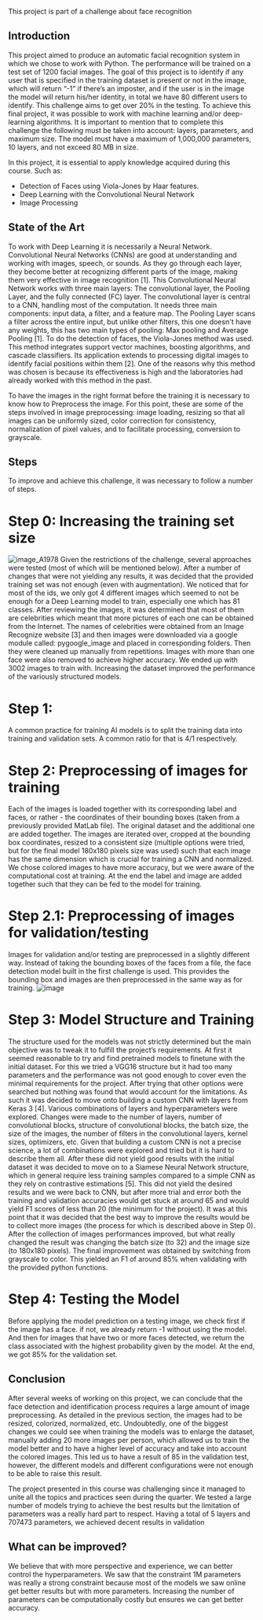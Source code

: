 This project is part of a challenge about face recognition

## Introduction
This project aimed to produce an automatic facial recognition system in which we chose to work with Python. The performance will be trained on a test set of 1200 facial images. The goal of this project is to identify if any user that is specified in the training dataset is present or not in the image, which will return “-1” if there’s an imposter, and if the user is in the image the model will return his/her identity, in total we have 80 different users to identify. This challenge aims to get over 20% in the testing.
To achieve this final project, it was possible to work with machine learning and/or deep-learning algorithms.
It is important to mention that to complete this challenge the following must be taken into account: layers, parameters, and maximum size. The model must have a maximum of 1,000,000 parameters, 10 layers, and not exceed 80 MB in size.

In this project, it is essential to apply knowledge acquired during this course. Such as: 
- Detection of Faces using Viola-Jones by Haar features.
- Deep Learning with the Convolutional Neural Network
- Image Processing

## State of the Art
To work with Deep Learning it is necessarily a Neural Network. Convolutional Neural Networks (CNNs) are good at understanding and working with images, speech, or sounds. As they go through each layer, they become better at recognizing different parts of the image, making them very effective in image recognition [1].
This Convolutional Neural Network works with three main layers: The convolutional layer, the Pooling Layer, and the fully connected (FC) layer. The convolutional layer is central to a CNN, handling most of the computation. It needs three main components: input data, a filter, and a feature map. The Pooling Layer scans a filter across the entire input, but unlike other filters, this one doesn't have any weights, this has two main types of pooling: Max pooling and Average Pooling [1].
To do the detection of faces, the Viola-Jones method was used. This method integrates support vector machines, boosting algorithms, and cascade classifiers. Its application extends to processing digital images to identify facial positions within them [2]. One of the reasons why this method was chosen is because its effectiveness is high and the laboratories had already worked with this method in the past.

To have the images in the right format before the training it is necessary to know how to Preprocess the image. For this point, these are some of the steps involved in image preprocessing: image loading, resizing so that all images can be uniformly sized, color correction for consistency, normalization of pixel values, and to facilitate processing, conversion to grayscale.

## Steps
To improve and achieve this challenge, it was necessary to follow a number of steps.
# Step 0: Increasing the training set size
![image_A1978](https://github.com/ghalys/Face_recognition_challenge/assets/127297865/58e39386-e3ad-4af2-9f23-2ff12729b6cf)
Given the restrictions of the challenge, several approaches were tested (most of which will be mentioned below). After a number of changes that were not yielding any results, it was  decided that the provided training set was not enough (even with augmentation). We noticed that for most of the ids, we only got 4 different images which seemed to not be enough for a Deep Learning model to train, especially one which has 81 classes. After reviewing the images, it was determined that most of them are celebrities which meant that more pictures of each one can be obtained from the Internet. The names of celebrities were obtained from an Image Recognize website [3] and then images were downloaded via a google module called: pygoogle_image and placed in corresponding folders. Then they were cleaned up manually from repetitions. Images with more than one face were also removed to achieve higher accuracy. We ended up with 3002 images to train with. Increasing the dataset improved the performance of the variously structured models.
# Step 1: 
A common practice for training AI models is to split the training data into training and validation sets. A common ratio for that is 4/1 respectively.
# Step 2: Preprocessing of images for training 
Each of the images is loaded together with its corresponding label and faces, or rather - the coordinates of their bounding boxes (taken from a previously provided MatLab file). The original dataset and the additional one are added together. The images are iterated over, cropped at the bounding box coordinates, resized to a consistent size (multiple options were tried, but for the final model 180x180 pixels size was used) such that each image has the same dimension which is crucial for training a CNN and normalized. We chose colored images to have more accuracy, but we were aware of the computational cost at training. At the end the label and image are added together such that they can be fed to the model for training.
# Step 2.1: Preprocessing of images for validation/testing 
Images for validation and/or testing are preprocessed in a slightly different way. Instead of taking the bounding boxes of the faces from a file, the face detection model built in the first challenge is used. This provides the bounding box and images are then preprocessed in the same way as for training.
![image](https://github.com/ghalys/Face_recognition_challenge/assets/127297865/7a024a3c-11fb-472e-9d49-6b7b34d15788)

# Step 3: Model Structure and Training 
The structure used for the models was not strictly determined but the main objective was to tweak it to fulfill the project’s requirements.  At first it seemed reasonable to try and find pretrained models to finetune with the initial dataset. For this we tried a VGG16 structure but it had too many parameters and the performance was not good enough to cover even the minimal requirements for the project. After trying that other options were searched but nothing was found that would account for the limitations. As such it was decided to move onto building a custom CNN with layers from Keras 3 [4]. Various combinations of layers and hyperparameters were explored. Changes were made to the number of layers, number of convolutional blocks, structure of convolutional blocks, the batch size, the size of the images, the number of filters in the convolutional layers, kernel sizes, optimizers, etc. Given that building a custom CNN is not a precise science, a lot of combinations were explored and tried but it is hard to describe them all. After these did not yield good results with the initial dataset it was decided to move on to a Siamese Neural Network structure, which in general require less training samples compared to a simple CNN as they rely on contrastive estimations [5]. This did not yield the desired results and we were back to CNN, but after more trial and error both the training and validation accuracies would get stuck at around 65 and would yield F1 scores of less than 20 (the minimum for the project). It was at this point that it was decided that the best way to improve the results would be to collect more images (the process for which is described above in Step 0). After the collection of images performances improved, but what really changed the result was changing the batch size (to 32) and the image size (to 180x180 pixels). The final improvement was obtained by switching from grayscale to color. This yielded an F1 of around 85% when validating with the provided python functions. 
# Step 4: Testing the Model
Before applying the model prediction on a testing image, we check first if the image has a face. if not, we already return -1 without using the model. And then for images that have two or more faces detected, we return the class associated with the highest probability given by the model. At the end, we got 85% for the validation set. 

## Conclusion
After several weeks of working on this project, we can conclude that the face detection and identification process requires a large amount of image preprocessing. As detailed in the previous section, the images had to be resized, colorized, normalized, etc.  Undoubtedly, one of the biggest changes we could see when training the models was to enlarge the dataset, manually adding 20 more images per person, which allowed us to train the model better and to have a higher level of accuracy and take into account the colored images. This led us to have a result of 85 in the validation test, however, the different models and different configurations were not enough to be able to raise this result. 



The project presented in this course was challenging since it managed to unite all the topics and practices seen during the quarter. We tested a large number of models trying to achieve the best results but the limitation of parameters was a really hard part to respect. Having a total of 5 layers and 707473 parameters, we achieved decent results in validation 

## What can be improved?
We believe that with more perspective and experience, we can better control the hyperparameters. We saw that the constraint 1M parameters was really a strong constraint because most of the models we saw online get better results but with more parameters. Increasing the number of parameters can be computationally costly but ensures we can get better accuracy.


